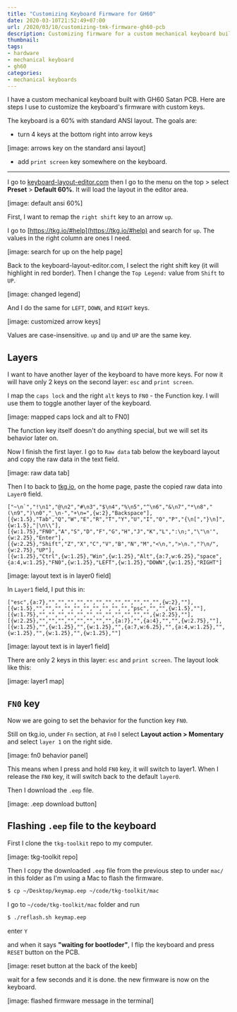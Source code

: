 ```yaml
---
title: "Customizing Keyboard Firmware for GH60"
date: 2020-03-10T21:52:49+07:00
url: /2020/03/10/customizing-tmk-firmware-gh60-pcb
description: Customizing firmware for a custom mechanical keyboard built with GH60 PCB
thumbnail:
tags:
- hardware
- mechanical keyboard
- gh60
categories:
- mechanical keyboards
---
```


<p class="lead">
  I have a custom mechanical keyboard built with GH60 Satan PCB.
  Here are steps I use to customize the keyboard's firmware with custom keys.
</p>

The keyboard is a 60% with standard ANSI layout.
The goals are:

- turn 4 keys at the bottom right into arrow keys

[image: arrows key on the standard ansi layout]

- add `print screen` key somewhere on the keyboard.

-----

I go to [keyboard-layout-editor.com](http://www.keyboard-layout-editor.com/)
then I go to the menu on the top > select **Preset** > **Default 60%**.
It will load the layout in the editor area.

[image: default ansi 60%]

First, I want to remap the `right shift` key to an arrow `up`.

I go to [https://tkg.io/#help](https://tkg.io/#help) and search for `up`.
The values in the right column are ones I need.

[image: search for up on the help page]

Back to the keyboard-layout-editor.com, I select the right shift key (it will highlight in red border).
Then I change the `Top Legend:` value from `Shift` to `UP`.

[image: changed legend]

And I do the same for `LEFT`, `DOWN`, and `RIGHT` keys.

[image: customized arrow keys]

<p class="message--warning">
  Values are case-insensitive. <code>up</code> and <code>Up</code> and <code>UP</code> are the same key.
</p>

## Layers

I want to have another layer of the keyboard to have more keys.
For now it will have only 2 keys on the second layer: `esc` and `print screen`.

I map the `caps lock` and the right `alt` keys to `FN0` - the Function key.
I will use them to toggle another layer of the keyboard.

[image: mapped caps lock and alt to FN0]

<p class="message--warning">
  The function key itself doesn't do anything special, but we will set its behavior later on.
</p>

Now I finish the first layer. I go to `Raw data` tab below the keyboard layout
and copy the raw data in the text field.

[image: raw data tab]

Then I to back to [tkg.io](https://tkg.io/#), on the home page, paste the copied raw data into `Layer0` field.

```text
["~\n`","!\n1","@\n2","#\n3","$\n4","%\n5","^\n6","&\n7","*\n8","(\n9",")\n0","_\n-","+\n=",{w:2},"Backspace"],
[{w:1.5},"Tab","Q","W","E","R","T","Y","U","I","O","P","{\n[","}\n]",{w:1.5},"|\n\\"],
[{w:1.75},"FN0","A","S","D","F","G","H","J","K","L",":\n;","\"\n'",{w:2.25},"Enter"],
[{w:2.25},"Shift","Z","X","C","V","B","N","M","<\n,",">\n.","?\n/",{w:2.75},"UP"],
[{w:1.25},"Ctrl",{w:1.25},"Win",{w:1.25},"Alt",{a:7,w:6.25},"space",{a:4,w:1.25},"FN0",{w:1.25},"LEFT",{w:1.25},"DOWN",{w:1.25},"RIGHT"]
```

[image: layout text is in layer0 field]

In `Layer1` field, I put this in:

```text
["esc",{a:7},"","","","","","","","","","","","",{w:2},""],
[{w:1.5},"","","","","","","","","","","psc","","",{w:1.5},""],
[{w:1.75},"","","","","","","","","","","","",{w:2.25},""],
[{w:2.25},"","","","","","","","",{a:7},"",{a:4},"","",{w:2.75},""],
[{w:1.25},"",{w:1.25},"",{w:1.25},"",{a:7,w:6.25},"",{a:4,w:1.25},"",{w:1.25},"",{w:1.25},"",{w:1.25},""]
```

[image: layout text is in layer1 field]

There are only 2 keys in this layer: `esc` and `print screen`.
The layout look like this:

[image: layer1 map]

## `FN0` key

Now we are going to set the behavior for the function key `FN0`.

Still on tkg.io, under `Fn` section, at `Fn0` I select **Layout action > Momentary** and select `layer 1`
on the right side.

[image: fn0 behavior panel]

This means when I press and hold `FN0` key, it will switch to layer1.
When I release the `FN0` key, it will switch back to the default `layer0`.

Then I download the `.eep` file.

[image: .eep download button]

## Flashing `.eep` file to the keyboard

First I clone the `tkg-toolkit` repo to my computer.

[image: tkg-toolkit repo]

Then I copy the downloaded `.eep` file from the previous step to under `mac/` in this folder
as I'm using a Mac to flash the firmware.

```sh
$ cp ~/Desktop/keymap.eep ~/code/tkg-toolkit/mac
```

I go to `~/code/tkg-toolkit/mac` folder and run

```sh
$ ./reflash.sh keymap.eep
```

enter `Y`

and when it says **"waiting for bootloder"**, I flip the keyboard and press `RESET` button on the PCB.

[image: reset button at the back of the keeb]

wait for a few seconds and it is done. the new firmware is now on the keyboard.

[image: flashed firmware message in the terminal]
